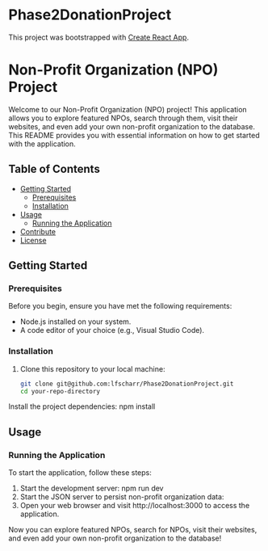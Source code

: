 # Phase2DonationProject

This project was bootstrapped with [Create React App](https://github.com/facebook/create-react-app).

# Non-Profit Organization (NPO) Project

Welcome to our Non-Profit Organization (NPO) project! This application allows you to explore featured NPOs, search through them, visit their websites, and even add your own non-profit organization to the database. This README provides you with essential information on how to get started with the application.

## Table of Contents
- [Getting Started](#getting-started)
  - [Prerequisites](#prerequisites)
  - [Installation](#installation)
- [Usage](#usage)
  - [Running the Application](#running-the-application)
- [Contribute](#contribute)
- [License](#license)

## Getting Started

### Prerequisites
Before you begin, ensure you have met the following requirements:
- Node.js installed on your system.
- A code editor of your choice (e.g., Visual Studio Code).

### Installation
1. Clone this repository to your local machine:
   ```bash
   git clone git@github.com:lfscharr/Phase2DonationProject.git
   cd your-repo-directory

Install the project dependencies: npm install

## Usage
### Running the Application
To start the application, follow these steps:

1. Start the development server: npm run dev
2. Start the JSON server to persist non-profit organization data:
3.  Open your web browser and visit http://localhost:3000 to access the application.

Now you can explore featured NPOs, search for NPOs, visit their websites, and even add your own non-profit organization to the database!
